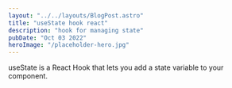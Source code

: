 ```yaml
---
layout: "../../layouts/BlogPost.astro"
title: "useState hook react"
description: "hook for managing state"
pubDate: "Oct 03 2022"
heroImage: "/placeholder-hero.jpg"
---
```


useState is a React Hook that lets you add a state variable to your component.
